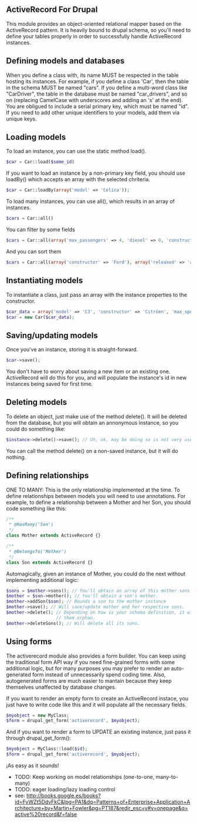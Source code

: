 ActiveRecord For Drupal
----------------------------
This module provides an object-oriented relational mapper based on the ActiveRecord pattern.
It is heavily bound to drupal schema, so you'll need to define your tables properly in order to
successfully handle ActiveRecord instances.

Defining models and databases
---------------------------------------------------
When you define a class with, its name MUST be respected in the table hosting its instances. For example,
if you define a class 'Car', then the table in the schema MUST be named "cars". If you define a multi-word class like
"CarDriver", the table in the database must be named "car_drivers", and so on (replacing CamelCase with underscores
and adding an 's' at the end).
You are obligued to include a serial primary key, which must be named "id". If you need to add other unique identifiers
to your models, add them via unique keys.

Loading models
---------------------------------------------------
To load an instance, you can use the static method load().
```php
$car = Car::load($some_id)
```

If you want to load an instance by a non-primary key field, you should use loadBy() which accepts an array with the
selected chriteria.
```php
$car = Car::loadBy(array('model' => 'Celica'));
```

To load many instances, you can use all(), which results in an array of instances.
```php
$cars = Car::all()
```
You can filter by some fields
```php
$cars = Car::all(array('max_passengers' => 4, 'diesel' => 0, 'constructor' => 'Ford'));
```
And you can sort them
```php
$cars = Car::all(array('constructor' => 'Ford'), array('released' => 'asc', 'max_speed' => 'desc'));
```

Instantiating models
---------------------------------------------------
To instantiate a class, just pass an array with the instance properties to the constructor.
```php
$car_data = array('model' => 'C3', 'constructor' => 'Citröen', 'max_speed' => 170);
$car = new Car($car_data);
```

Saving/updating models
---------------------------------------------------
Once you've an instance, storing it is straight-forward.
```php
$car->save();
```
You don't have to worry about saving a new item or an existing one. ActiveRecord will do this for you, and will
populate the instance's id in new instances being saved for first time.

Deleting models
---------------------------------------------------
To delete an object, just make use of the method delete(). It will be deleted from the database, but you will obtain
an annonymous instance, so you could do something like:
```php
$instance->delete()->save(); // Uh, ok, may be doing so is not very useful.
```
You can call the method delete() on a non-saved instance, but it will do nothing.

Defining relationships
---------------------------------------------------
ONE TO MANY: This is the only relationship implemented at the time. To define relationships between models you will
need to use annotations. For example, to define a relationship between a Mother and her Son, you should code something
like this:

```php
/**
 * @HasMany('Son')
 */
class Mother extends ActiveRecord {}

/**
 * @BelongsTo('Mother')
 */
class Son extends ActiveRecord {}
```
Automagically, given an instance of Mother, you could do the next without implementing additional logic:
```php
$sons = $mother->sons(); // You'll obtain an array of this mother sons.
$mother = $son->mother(); // You'll obtain a son's mother.
$mother->addSon($son); // Bounds a son to the mother instance
$mother->save(); // Will save/update mother and her respective sons.
$mother->delete(); // Depending on how is your schema definition, it will delete children, if any (cascade) or make
                   // them orphan.
$mother->deleteSons(); // Will delete all its sons.
```

Using forms
---------------------------------------------------
The activerecord module also provides a form builder. You can keep using the traditional form API way
if you need fine-grained forms with some additional logic, but for many purposes you may prefer to render
an auto-generated form instead of unnecessarily spend coding time. Also, autogenerated forms are much
easier to mantain because they keep themselves unaffected by database changes.

If you want to render an empty form to create an ActiveRecord instace, you just have to write code like this
and it will populate all the necessary fields.
```php
$myobject = new MyClass;
$form = drupal_get_form('activerecord', $myobject);
```

And if you want to render a form to UPDATE an existing instance, just pass it through drupal_get_form():
```php
$myobject = MyClass::load($id);
$form = drupal_get_form('activerecord', $myobject);
```

¡As easy as it sounds!


* TODO: Keep working on model relationships (one-to-one, many-to-many)
* TODO: eager loading/lazy loading control
* see: http://books.google.es/books?id=FyWZt5DdvFkC&lpg=PA1&dq=Patterns+of+Enterprise+Application+Architecture+by+Martin+Fowler&pg=PT187&redir_esc=y#v=onepage&q=active%20record&f=false
